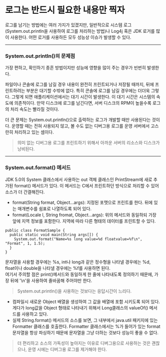 # 로그는 반드시 필요한 내용만 찍자
로그를 남기는 방법에는 여러 가지가 있겠지만, 일반적으로 시스템 로그(System.out.println을 사용하여 로그를 처리하는 방법)나 Log4j 혹은 JDK 로거를
 많이 사용한다. 어떤 로거를 사용하든 모두 성능상 이슈가 발생할 수 있다.
 <hr/>

### System.out.println()의 문제점
가장 편하고, 확인하기 종흔 방법이지만 성능에 영향을 많이 주는 경우가 빈번히 발생한다.

파일이나 콘솔에 로그를 남길 경우 내용이 완전히 프린트되거나 저장될 때까지, 뒤에 프린트하려는 부분은 대기할 수밖에 없다. 특히 콘솔에 로그를 남길 경우에는 
더더욱 그렇다. 그렇게 되면 애플리케이션에서는 대기 시간이 발생한다. 이 대기 시간은 시스템의 속도에 의존적이다. 만약 디스크에 로그를 남긴다면, 서버 디스크의 
RPM이 높을수록 로그의 처리 속도는 빨라질 것이다.

더 큰 문제는 System.out.println()으로 출력하는 로그가 개발할 때만 사용된다는 것이다. 운영할 때는 전혀 사용되지 않고, 볼 수도 없는 디버그용 로그를 운영 
서버에서 고스란히 처리하고 있는 셈이다.

> 의미 없는 디버그용 로그를 프린트하기 위해서 아까운 서버의 리소스와 디스크가 낭비된다.
<hr/>

### System.out.format() 메서드
JDK 5.0의 System 클래스에서 사용하는 out 객체 클래스인 PrintStream에 새로 추가된 format() 메서드가 있다. 이 메서드는 C에서 프린트하던 방식으로 
처리할 수 있어 소스가 더 간결해진다.

* format(String format, Object...args): 지정된 포맷으로 프린트를 한다. 뒤에 있는 매개변수를 쉼표로 나열하도록 되어 있다.
* format(Locale l, String fromat, Object...args): 위의 메서드와 동일하되 가장 앞에 지역 정보를 포함한다. 지역에 따라 다른 형태의 데이터를 
프린트할 수 있다.
```
public class FormatSample {
  public static void main(String args[]) {
    System.out.format("Name=%s long value=%d floatvalue=%f\n", "Format", 1, 1.5);
  }
}
```
문자열을 사용할 경우에는 %s, int나 long과 같은 정수형을 나타낼 경우에는 %d, float이나 double을 나타낼 경우에는 %f를 사용하면 된다.<br/>
여기서 주의할 점은 print()메서드와 동일하게 한 줄에 나타내도록 정의하기 때문에, 가장 뒤에 '\n'을 사용하여 줄바꿈해 주어야만 한다.

> System.out.println()을 사용하는 것보다는 응답시간이 느리다.<br/>

* 컴파일시 새로운 Object 배열을 생성하여 그 값을 배열에 포함 시키도록 되어 있다. 게다가 long값을 Object 형태로 나타내기 위해서 Long클래스의 valueOf() 
메서드를 사용하고 있다.
* 실제 String.format() 메서드의 소스를 보면, 그 내부에서 java.util 패키지에 있는 Formatter 클래스를 호출한다. Formatter 클래스에서는 %가 들어가 
있는 format 문자열을 항상 파싱하기 때문에 문자열을 그냥 더하는 것보다 성능이 좋을 수 없다.

> 더 편리하고 소스의 가독성이 높아지는 이유로 디버그용으로 사용하는 것은 괜찮으나, 운영 시에는 디버그용 로그를 제거해야 한다.
